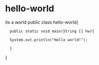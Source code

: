 # hello-world
its a world
public class hello-world{

      public static void main(String [] hw){
      
      System.out.println("Hello world!");
      
      }
}
